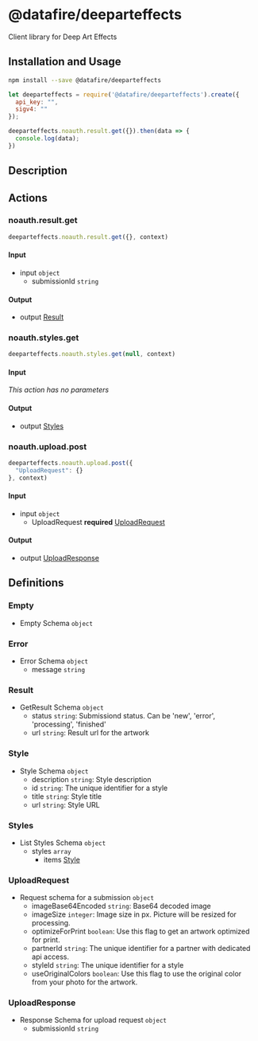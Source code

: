 # @datafire/deeparteffects

Client library for Deep Art Effects

## Installation and Usage
```bash
npm install --save @datafire/deeparteffects
```
```js
let deeparteffects = require('@datafire/deeparteffects').create({
  api_key: "",
  sigv4: ""
});

deeparteffects.noauth.result.get({}).then(data => {
  console.log(data);
})
```

## Description



## Actions

### noauth.result.get



```js
deeparteffects.noauth.result.get({}, context)
```

#### Input
* input `object`
  * submissionId `string`

#### Output
* output [Result](#result)

### noauth.styles.get



```js
deeparteffects.noauth.styles.get(null, context)
```

#### Input
*This action has no parameters*

#### Output
* output [Styles](#styles)

### noauth.upload.post



```js
deeparteffects.noauth.upload.post({
  "UploadRequest": {}
}, context)
```

#### Input
* input `object`
  * UploadRequest **required** [UploadRequest](#uploadrequest)

#### Output
* output [UploadResponse](#uploadresponse)



## Definitions

### Empty
* Empty Schema `object`

### Error
* Error Schema `object`
  * message `string`

### Result
* GetResult Schema `object`
  * status `string`: Submissiond status. Can be 'new', 'error', 'processing', 'finished'
  * url `string`: Result url for the artwork

### Style
* Style Schema `object`
  * description `string`: Style description
  * id `string`: The unique identifier for a style
  * title `string`: Style title
  * url `string`: Style URL

### Styles
* List Styles Schema `object`
  * styles `array`
    * items [Style](#style)

### UploadRequest
* Request schema for a submission `object`
  * imageBase64Encoded `string`: Base64 decoded image
  * imageSize `integer`: Image size in px. Picture will be resized for processing.
  * optimizeForPrint `boolean`: Use this flag to get an artwork optimized for print.
  * partnerId `string`: The unique identifier for a partner with dedicated api access.
  * styleId `string`: The unique identifier for a style
  * useOriginalColors `boolean`: Use this flag to use the original color from your photo for the artwork.

### UploadResponse
* Response Schema for upload request `object`
  * submissionId `string`


